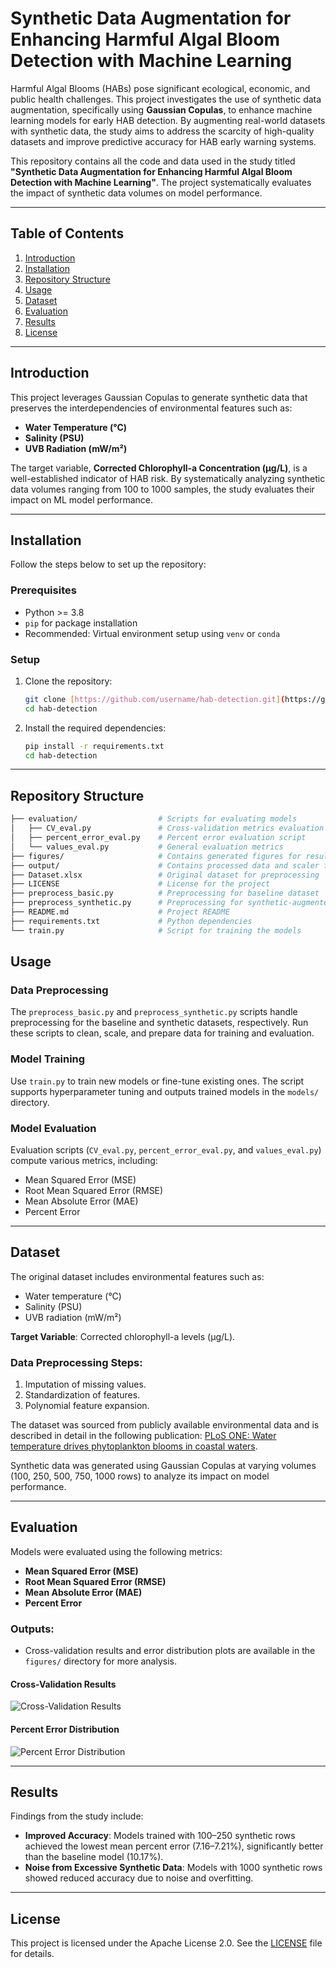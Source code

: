 # Synthetic Data Augmentation for Enhancing Harmful Algal Bloom Detection with Machine Learning

Harmful Algal Blooms (HABs) pose significant ecological, economic, and public health challenges. This project investigates the use of synthetic data augmentation, specifically using **Gaussian Copulas**, to enhance machine learning models for early HAB detection. By augmenting real-world datasets with synthetic data, the study aims to address the scarcity of high-quality datasets and improve predictive accuracy for HAB early warning systems.

This repository contains all the code and data used in the study titled **"Synthetic Data Augmentation for Enhancing Harmful Algal Bloom Detection with Machine Learning"**. The project systematically evaluates the impact of synthetic data volumes on model performance.

---

## Table of Contents
1. [Introduction](#introduction)
2. [Installation](#installation)
3. [Repository Structure](#repository-structure)
4. [Usage](#usage)
5. [Dataset](#dataset)
6. [Evaluation](#evaluation)
7. [Results](#results)
8. [License](#license)

---

## Introduction
This project leverages Gaussian Copulas to generate synthetic data that preserves the interdependencies of environmental features such as:
- **Water Temperature (°C)**  
- **Salinity (PSU)**  
- **UVB Radiation (mW/m²)**  

The target variable, **Corrected Chlorophyll-a Concentration (µg/L)**, is a well-established indicator of HAB risk. By systematically analyzing synthetic data volumes ranging from 100 to 1000 samples, the study evaluates their impact on ML model performance.

---

## Installation
Follow the steps below to set up the repository:

### Prerequisites
- Python >= 3.8
- `pip` for package installation
- Recommended: Virtual environment setup using `venv` or `conda`

### Setup
1. Clone the repository:
   ```bash
   git clone [https://github.com/username/hab-detection.git](https://github.com/Tonyhrule/synthetic-hab-ML-augmentation.git)
   cd hab-detection
   ```

2. Install the required dependencies:
   ```bash
   pip install -r requirements.txt
   cd hab-detection
   ```

---

## Repository Structure

```bash
├── evaluation/                  # Scripts for evaluating models
│   ├── CV_eval.py               # Cross-validation metrics evaluation
│   ├── percent_error_eval.py    # Percent error evaluation script
│   └── values_eval.py           # General evaluation metrics
├── figures/                     # Contains generated figures for results
├── output/                      # Contains processed data and scaler files
├── Dataset.xlsx                 # Original dataset for preprocessing
├── LICENSE                      # License for the project
├── preprocess_basic.py          # Preprocessing for baseline dataset
├── preprocess_synthetic.py      # Preprocessing for synthetic-augmented dataset
├── README.md                    # Project README
├── requirements.txt             # Python dependencies
└── train.py                     # Script for training the models
```

## Usage

### Data Preprocessing
The `preprocess_basic.py` and `preprocess_synthetic.py` scripts handle preprocessing for the baseline and synthetic datasets, respectively. Run these scripts to clean, scale, and prepare data for training and evaluation.

### Model Training
Use `train.py` to train new models or fine-tune existing ones. The script supports hyperparameter tuning and outputs trained models in the `models/` directory.

### Model Evaluation
Evaluation scripts (`CV_eval.py`, `percent_error_eval.py`, and `values_eval.py`) compute various metrics, including:
- Mean Squared Error (MSE)
- Root Mean Squared Error (RMSE)
- Mean Absolute Error (MAE)
- Percent Error

---

## Dataset
The original dataset includes environmental features such as:
- Water temperature (°C)
- Salinity (PSU)
- UVB radiation (mW/m²)

**Target Variable**: Corrected chlorophyll-a levels (µg/L).

### Data Preprocessing Steps:
1. Imputation of missing values.
2. Standardization of features.
3. Polynomial feature expansion.

The dataset was sourced from publicly available environmental data and is described in detail in the following publication: [PLoS ONE: Water temperature drives phytoplankton blooms in coastal waters](https://journals.plos.org/plosone/article?id=10.1371%2Fjournal.pone.0214933#sec020).

Synthetic data was generated using Gaussian Copulas at varying volumes (100, 250, 500, 750, 1000 rows) to analyze its impact on model performance.

---

## Evaluation
Models were evaluated using the following metrics:
- **Mean Squared Error (MSE)**
- **Root Mean Squared Error (RMSE)**
- **Mean Absolute Error (MAE)**
- **Percent Error**

### Outputs:
- Cross-validation results and error distribution plots are available in the `figures/` directory for more analysis.

#### Cross-Validation Results
![Cross-Validation Results](https://github.com/Tonyhrule/synthetic-hab-ML-augmentation/blob/main/figures/CV_results_final.png)

#### Percent Error Distribution
![Percent Error Distribution](https://github.com/Tonyhrule/synthetic-hab-ML-augmentation/blob/main/figures/Percent_Error_final.png)

---

## Results
Findings from the study include:
- **Improved Accuracy**: Models trained with 100–250 synthetic rows achieved the lowest mean percent error (7.16–7.21%), significantly better than the baseline model (10.17%).
- **Noise from Excessive Synthetic Data**: Models with 1000 synthetic rows showed reduced accuracy due to noise and overfitting.

---

## License
This project is licensed under the Apache License 2.0. See the [LICENSE](https://github.com/Tonyhrule/synthetic-hab-ML-augmentation/blob/main/LICENSE) file for details.
